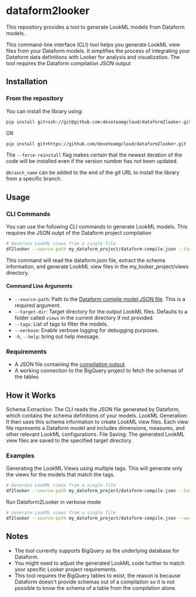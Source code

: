 # dataform2looker

This repository provides a tool to generate LookML models from Dataform models.

This command-line interface (CLI) tool helps you generate LookML view files from your Dataform models. It simplifies the process of integrating your Dataform data definitions with Looker for analysis and visualization. The tool requires the Dataform compilation JSON output

## Installation

### From the repository

You can install the library using:

```bash
pip install git+ssh://git@github.com:devoteamgcloud/dataform2looker.git --force-reinstall
```

OR

```bash
pip install git+https://github.com/devoteamgcloud/dataform2looker.git --force-reinstall
```

The `--force-reinstall` flag makes certain that the newest iteration of the code will be installed even if the version number has not been updated.

`@branch_name` can be added to the end of the git URL to install the library from a specific branch.

## Usage

### CLI Commands

You can use the following CLI commands to generate LookML models. This requires the JSON outpt of the Dataform project compilation

```bash
# Generate LookML views from a single file
df2looker --source-path my_dataform_project/dataform-compile.json --target-dir my_looker_project/views
```

This command will read the dataform.json file, extract the schema information, and generate LookML view files in the my_looker_project/views directory.

#### Command Line Arguments

- `--source-path`: Path to the [Dataform compile model JSON file](https://cloud.google.com/dataform/docs/use-dataform-cli#view_compilation_output). This is a required argument.
- `--target-dir`: Target directory for the output LookML files. Defaults to a folder called `views` in the current directory if not provided.
- `--tags`: List of tags to filter the models.
- `--verbose`: Enable verbose logging for debugging purposes.
- `-h`, `--help`: bring out help message.

### Requirements

- A JSON file containing the [compilation output](https://cloud.google.com/dataform/docs/use-dataform-cli#view_compilation_output).
- A working connection to the BigQuery project to fetch the schemas of the tables

## How it Works

Schema Extraction: The CLI reads the JSON file generated by Dataform, which contains the schema definitions of your models.
LookML Generation: It then uses this schema information to create LookML view files. Each view file represents a Dataform model and includes dimensions, measures, and other relevant LookML configurations.
File Saving: The generated LookML view files are saved to the specified target directory.

### Examples

Generating the LookML Views using multiple tags. This will generate only the views for the models that match the tags.

```bash
# Generate LookML views from a single file
df2looker --source-path my_dataform_project/dataform-compile.json --target-dir my_looker_project/views --tags tag_1 tag_2
```

Run Dataform2Looker in verbose mode

```bash
# Generate LookML views from a single file
df2looker --source-path my_dataform_project/dataform-compile.json --verbose
```

## Notes

- The tool currently supports BigQuery as the underlying database for Dataform.
- You might need to adjust the generated LookML code further to match your specific Looker project requirements.
- This tool requires the BigQuery tables to exist, the reason is because Dataform doesn't provide schemas out of a compilation so it is not possible to know the schema of a table from the compilation alone.
